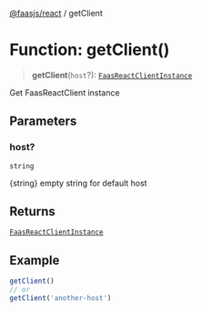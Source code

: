 [@faasjs/react](../README.md) / getClient

# Function: getClient()

> **getClient**(`host`?): [`FaasReactClientInstance`](../type-aliases/FaasReactClientInstance.md)

Get FaasReactClient instance

## Parameters

### host?

`string`

{string} empty string for default host

## Returns

[`FaasReactClientInstance`](../type-aliases/FaasReactClientInstance.md)

## Example

```ts
getClient()
// or
getClient('another-host')
```
